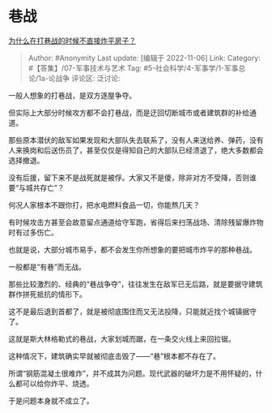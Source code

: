# 巷战
[为什么在打巷战的时候不直接炸平房子？](https://www.zhihu.com/question/277433764/answer/2746201146)

> Author: #Anonymity
> Last update: [编辑于 2022-11-06]
> Link:
> Category: #【答集】/07-军事技术与艺术
> Tag: #5-社会科学/4-军事学/1-军事总论/1a-论战争 
> 评论区:
> 泛讨论:

一般人想象的打巷战，是双方逐屋争夺。

但实际上大部分时候攻方都不会打巷战，而是迂回切断城市或者建筑群的补给通道。

那些原本潜伏的敌军如果发现和大部队失去联系了，没有人来送给养、弹药，没有人来换岗和后送伤员了，甚至仅仅是得知自己的大部队已经溃退了，绝大多数都会选择撤退。

没有后援，留下来不是战死就是被俘。大家又不是傻，除非对方不受降，否则谁要“与城共存亡”？

何况人家根本不跟你打，把水电燃料食品一切，你能熬几天？

有时候攻击方甚至会故意留点通道给守军跑，省得后来扫荡战场、清除残留爆炸物时有过多伤亡。

也就是说，大部分城市易手，都不会发生你所想象的要把城市炸平的那种巷战。

一般都是“有巷”而无战。

那些比较激烈的、经典的“巷战争夺”，往往发生在敌军已无后路，就是要据守建筑群作拼死抵抗的情形下。

这不是最后退到首都了，就是被彻底围住而又无法投降，只能就近找个城镇据守了。

这就是斯大林格勒式的巷战，大家划城而踞，在一条交火线上来回拉锯。

这种情况下，建筑确实早就被彻底击毁了——“巷”根本都不存在了。

所谓“钢筋混凝土很难炸”，并不成其为问题。现代武器的破坏力是不用怀疑的，什么都可以给你炸平、烧透。

于是问题本身就不成立了。
